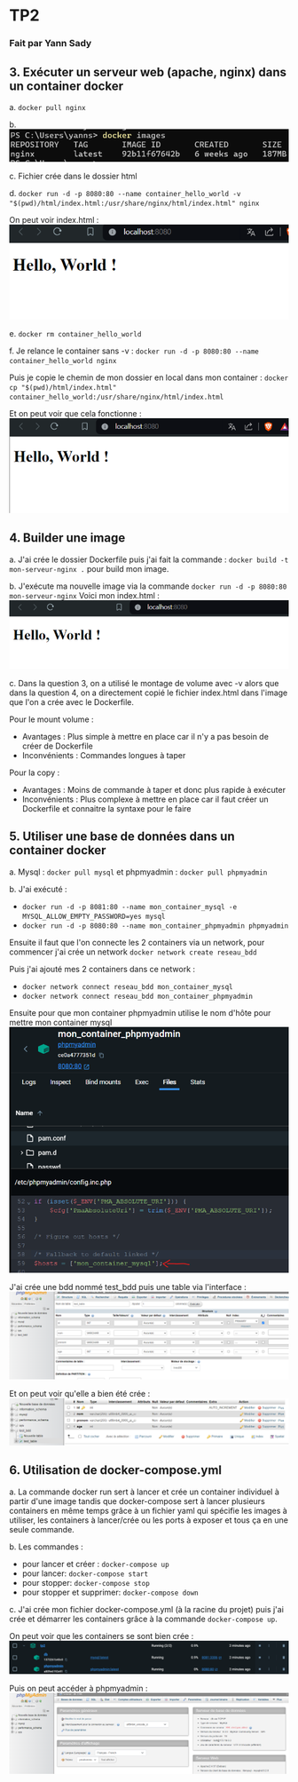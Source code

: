 # TP2
### Fait par Yann Sady

## 3. Exécuter un serveur web (apache, nginx) dans un container docker

a. ```docker pull nginx```

b. ![alt text](images/1.png)

c. Fichier crée dans le dossier html

d. ```docker run -d -p 8080:80 --name container_hello_world -v "$(pwd)/html/index.html:/usr/share/nginx/html/index.html" nginx```

On peut voir index.html :
![alt text](images/2.png)

e. ```docker rm container_hello_world```

f. Je relance le container sans -v : ```docker run -d -p 8080:80 --name container_hello_world nginx```

Puis je copie le chemin de mon dossier en local dans mon container : ```docker cp "$(pwd)/html/index.html" container_hello_world:/usr/share/nginx/html/index.html```

Et on peut voir que cela fonctionne :
![alt text](images/3.png)

## 4. Builder une image

a. J'ai crée le dossier Dockerfile puis j'ai fait la commande : ```docker build -t mon-serveur-nginx .``` pour build mon image.

b. J'exécute ma nouvelle image via la commande ```docker run -d -p 8080:80 mon-serveur-nginx```
Voici mon index.html :
![alt text](images/4.png)

c. Dans la question 3, on a utilisé le montage de volume avec -v alors que dans la question 4, on a directement copié le fichier index.html dans l'image que l'on a crée avec le Dockerfile.

Pour le mount volume :
- Avantages : Plus simple à mettre en place car il n'y a pas besoin de créer de Dockerfile
- Inconvénients : Commandes longues à taper

Pour la copy :
- Avantages : Moins de commande à taper et donc plus rapide à exécuter
- Inconvénients : Plus complexe à mettre en place car il faut créer un Dockerfile et connaitre la syntaxe pour le faire

## 5. Utiliser une base de données dans un container docker

a. Mysql : ```docker pull mysql``` et phpmyadmin : ```docker pull phpmyadmin```

b. J'ai exécuté :
- ```docker run -d -p 8081:80 --name mon_container_mysql -e MYSQL_ALLOW_EMPTY_PASSWORD=yes mysql``` 
- ```docker run -d -p 8080:80 --name mon_container_phpmyadmin phpmyadmin```

Ensuite il faut que l'on connecte les 2 containers via un network, pour commencer j'ai crée un network ```docker network create reseau_bdd```

Puis j'ai ajouté mes 2 containers dans ce network :
- ```docker network connect reseau_bdd mon_container_mysql```
- ```docker network connect reseau_bdd mon_container_phpmyadmin```

Ensuite pour que mon container phpmyadmin utilise le nom d'hôte pour mettre mon container mysql
![alt text](images/5.png)

J'ai crée une bdd nommé test_bdd puis une table via l'interface :
![alt text](images/6.png)

Et on peut voir qu'elle a bien été crée :
![alt text](images/7.png)

## 6. Utilisation de docker-compose.yml

a. La commande docker run sert à lancer et crée un container individuel à partir d'une image tandis que docker-compose sert à lancer plusieurs containers en même temps grâce à un fichier yaml qui spécifie les images à utiliser, les containers à lancer/crée ou les ports à exposer et tous ça en une seule commande.

b. Les commandes :
- pour lancer et créer : ```docker-compose up``` 
- pour lancer: ```docker-compose start``` 
- pour stopper: ```docker-compose stop``` 
- pour stopper et supprimer: ```docker-compose down``` 

c. J'ai crée mon fichier docker-compose.yml (à la racine du projet) puis j'ai crée et démarrer les containers grâce à la commande ```docker-compose up```.

On peut voir que les containers se sont bien crée :
![alt text](images/8.png)

Puis on peut accéder à phpmyadmin :
![alt text](images/9.png)